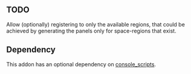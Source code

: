 ## TODO
Allow (optionally) registering to only the available regions, that could be achieved by generating the panels only for space-regions that exist.  

## Dependency
This addon has an optional dependency on [console_scripts](https://github.com/Walid-Shouman/console_scripts).  
